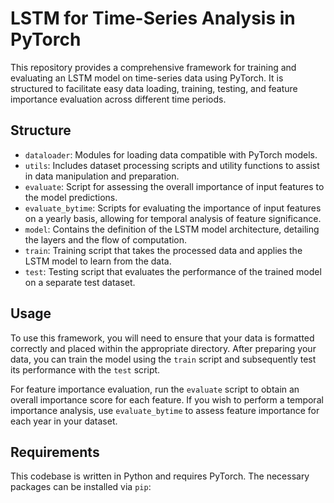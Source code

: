 # LSTM for Time-Series Analysis in PyTorch

This repository provides a comprehensive framework for training and evaluating an LSTM model on time-series data using PyTorch. It is structured to facilitate easy data loading, training, testing, and feature importance evaluation across different time periods.

## Structure

- `dataloader`: Modules for loading data compatible with PyTorch models.
- `utils`: Includes dataset processing scripts and utility functions to assist in data manipulation and preparation.
- `evaluate`: Script for assessing the overall importance of input features to the model predictions.
- `evaluate_bytime`: Scripts for evaluating the importance of input features on a yearly basis, allowing for temporal analysis of feature significance.
- `model`: Contains the definition of the LSTM model architecture, detailing the layers and the flow of computation.
- `train`: Training script that takes the processed data and applies the LSTM model to learn from the data.
- `test`: Testing script that evaluates the performance of the trained model on a separate test dataset.

## Usage

To use this framework, you will need to ensure that your data is formatted correctly and placed within the appropriate directory. After preparing your data, you can train the model using the `train` script and subsequently test its performance with the `test` script.

For feature importance evaluation, run the `evaluate` script to obtain an overall importance score for each feature. If you wish to perform a temporal importance analysis, use `evaluate_bytime` to assess feature importance for each year in your dataset.

## Requirements

This codebase is written in Python and requires PyTorch. The necessary packages can be installed via `pip`:


